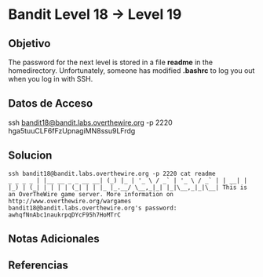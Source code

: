 # Bandit Level 18 → Level 19

## Objetivo
The password for the next level is stored in a file **readme** in the homedirectory. Unfortunately, someone has modified **.bashrc** to log you out when you log in with SSH.

## Datos de Acceso
ssh bandit18@bandit.labs.overthewire.org -p 2220
hga5tuuCLF6fFzUpnagiMN8ssu9LFrdg

## Solucion
```Shell
ssh bandit18@bandit.labs.overthewire.org -p 2220 cat readme 
_ _ _ _ | |__ __ _ _ __ __| (_) |_ | '_ \ / _` | '_ \ / _` | | __| | |_) | (_| | | | | (_| | | |_ |_.__/ \__,_|_| |_|\__,_|_|\__| This is an OverTheWire game server. More information on http://www.overthewire.org/wargames bandit18@bandit.labs.overthewire.org's password: awhqfNnAbc1naukrpqDYcF95h7HoMTrC
```

## Notas Adicionales

## Referencias